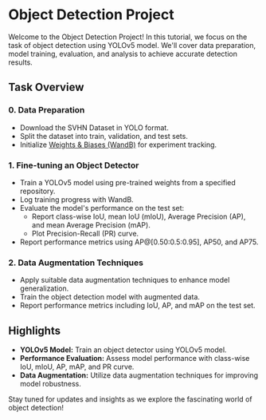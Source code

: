 # Object Detection Project

Welcome to the Object Detection Project! In this tutorial, we focus on the task of object detection using YOLOv5 model. We'll cover data preparation, model training, evaluation, and analysis to achieve accurate detection results.

## Task Overview

### 0. Data Preparation
   - Download the SVHN Dataset in YOLO format.
   - Split the dataset into train, validation, and test sets.
   - Initialize [Weights & Biases (WandB)](https://docs.wandb.ai/quickstart) for experiment tracking.

### 1. Fine-tuning an Object Detector
   - Train a YOLOv5 model using pre-trained weights from a specified repository.
   - Log training progress with WandB.
   - Evaluate the model's performance on the test set:
     - Report class-wise IoU, mean IoU (mIoU), Average Precision (AP), and mean Average Precision (mAP).
     - Plot Precision-Recall (PR) curve.
   - Report performance metrics using AP@[0.50:0.5:0.95], AP50, and AP75.

### 2. Data Augmentation Techniques
   - Apply suitable data augmentation techniques to enhance model generalization.
   - Train the object detection model with augmented data.
   - Report performance metrics including IoU, AP, and mAP on the test set.


## Highlights
- **YOLOv5 Model:** Train an object detector using YOLOv5 model.
- **Performance Evaluation:** Assess model performance with class-wise IoU, mIoU, AP, mAP, and PR curve.
- **Data Augmentation:** Utilize data augmentation techniques for improving model robustness.

Stay tuned for updates and insights as we explore the fascinating world of object detection!

